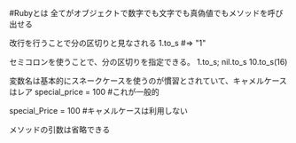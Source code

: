 #Rubyとは
全てがオブジェクトで数字でも文字でも真偽値でもメソッドを呼び出せる

改行を行うことで分の区切りと見なされる
1.to_s #=> "1"

セミコロンを使うことで、分の区切りを指定できる。
1.to_s; nil.to_s 10.to_s(16)

変数名は基本的にスネークケースを使うのが慣習とされていて、キャメルケースはレア
special_price = 100 #これが一般的

special_Price = 100 #キャメルケースは利用しない

メソッドの引数は省略できる
